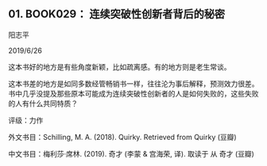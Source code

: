 ## 01. BOOK029： 连续突破性创新者背后的秘密

阳志平

2019/6/26

这本书好的地方是有些角度新颖，比如疏离感。有的地方则是老生常谈。

这本书差的地方是如同多数经管畅销书一样，往往沦为事后解释，预测效力很差。书中几乎没提及那些原本可能成为连续突破性创新者的人是如何失败的，这些失败的人有什么共同特质？

评级：力作

外文书目：Schilling, M. A. (2018). Quirky. Retrieved from Quirky (豆瓣)

中文书目：梅利莎·席林. (2019). 奇才 (李蒙 & 宫海荣, 译). 取读于 从 奇才 (豆瓣)